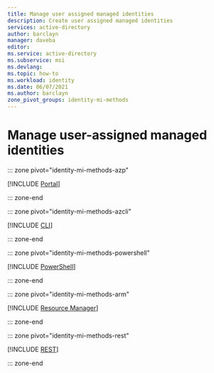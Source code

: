 ```yaml
---
title: Manage user assigned managed identities
description: Create user assigned managed identities
services: active-directory
author: barclayn
manager: daveba
editor: 
ms.service: active-directory
ms.subservice: msi
ms.devlang: 
ms.topic: how-to
ms.workload: identity
ms.date: 06/07/2021
ms.author: barclayn
zone_pivot_groups: identity-mi-methods
---
```


# Manage user-assigned managed identities


::: zone pivot="identity-mi-methods-azp"

[!INCLUDE [Portal](includes/create-user-assigned-managed-identities-portal.md)]

::: zone-end

::: zone pivot="identity-mi-methods-azcli"

[!INCLUDE [CLI](includes/create-user-assigned-managed-identities-cli.md)]

::: zone-end

::: zone pivot="identity-mi-methods-powershell"

[!INCLUDE [PowerShell](includes/create-user-assigned-managed-identities-powershell.md)]

::: zone-end


::: zone pivot="identity-mi-methods-arm"

[!INCLUDE [Resource Manager](includes/create-user-assigned-managed-identities-arm.md)]

::: zone-end

::: zone pivot="identity-mi-methods-rest"

[!INCLUDE [REST](includes/create-user-assigned-managed-identities-rest.md)]

::: zone-end



